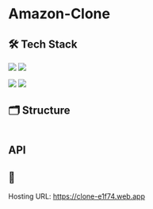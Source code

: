 # Amazon-Clone

## 🛠 Tech Stack

<img src="https://img.shields.io/badge/React-61DAFB?style=flat-square&logo=React&logoColor=white"/> <img src="https://img.shields.io/badge/CSS3-1572B6?style=flat-square&logo=CSS3&logoColor=white"/> <!-- <img src="https://img.shields.io/badge/Sass-CC6699?style=flat-square&logo=Sass&logoColor=white"/>  -->

<img src="https://img.shields.io/badge/React Router-CA4245?style=flat-square&logo=React Router&logoColor=white"/>

<img src="https://img.shields.io/badge/Firebase-FFCA28?style=flat-square&logo=Firebase&logoColor=white"/>

## 🗂 Structure

```bash

```

## API

## 👀

<!-- <img src="img/movie.gif"> -->

Hosting URL: https://clone-e1f74.web.app
